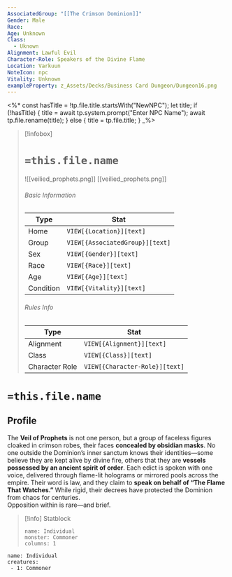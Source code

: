 ```yaml
---
AssociatedGroup: "[[The Crimson Dominion]]"
Gender: Male
Race: 
Age: Unknown
Class:
  - Uknown
Alignment: Lawful Evil
Character-Role: Speakers of the Divine Flame
Location: Varkuun
NoteIcon: npc
Vitality: Unknown
exampleProperty: z_Assets/Decks/Business Card Dungeon/Dungeon16.png
---
```

<%*
const hasTitle = !tp.file.title.startsWith("NewNPC");
let title;
if (!hasTitle) {
    title = await tp.system.prompt("Enter NPC Name");
    await tp.file.rename(title);
} else {
    title = tp.file.title;
}
_%>

> [!infobox]
> # `=this.file.name`
> ![[veilied_prophets.png]]
> [[veilied_prophets.png]]
> ###### Basic Information
> Type |  Stat |
> ---|---|
> Home | `VIEW[{Location}][text]`  |
> Group | `VIEW[{AssociatedGroup}][text]` |
> Sex | `VIEW[{Gender}][text]` |
> Race | `VIEW[{Race}][text]` |
> Age | `VIEW[{Age}][text]`|
> Condition | `VIEW[{Vitality}][text]` |
> ###### Rules Info
> Type |  Stat |
> ---|---|
> Alignment | `VIEW[{Alignment}][text]` |
> Class | `VIEW[{Class}][text]`  |
> Character Role | `VIEW[{Character-Role}][text]` |

# `=this.file.name`
## Profile

The **Veil of Prophets** is not one person, but a group of faceless figures cloaked in crimson robes, their faces **concealed by obsidian masks**. No one outside the Dominion’s inner sanctum knows their identities—some believe they are kept alive by divine fire, others that they are **vessels possessed by an ancient spirit of order**. Each edict is spoken with one voice, delivered through flame-lit holograms or mirrored pools across the empire. Their word is law, and they claim to **speak on behalf of “The Flame That Watches.”** While rigid, their decrees have protected the Dominion from chaos for centuries.  
Opposition within is rare—and brief.

> [!info] Statblock
> ```statblock
> name: Individual
> monster: Commoner
> columns: 1
> ```

```encounter-table
name: Individual
creatures:
 - 1: Commoner
```

